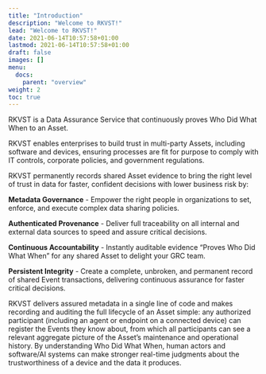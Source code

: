 ```yaml
---
title: "Introduction"
description: "Welcome to RKVST!"
lead: "Welcome to RKVST!"
date: 2021-06-14T10:57:58+01:00
lastmod: 2021-06-14T10:57:58+01:00
draft: false
images: []
menu: 
  docs:
    parent: "overview"
weight: 2
toc: true
---
```


RKVST is a Data Assurance Service that continuously proves Who Did What When to an Asset. 

RKVST enables enterprises to build trust in multi-party Assets, including software and devices, ensuring processes are fit for purpose to comply with IT controls, corporate policies, and government regulations.

RKVST permanently records shared Asset evidence to bring the right level of trust in data for faster, confident decisions with lower business risk by:

**Metadata Governance** - Empower the right people in organizations to set, enforce, and execute complex data sharing policies.

**Authenticated Provenance** - Deliver full traceability on all internal and external data sources to speed and assure critical decisions.

**Continuous Accountability** - Instantly auditable evidence “Proves Who Did What When” for any shared Asset to delight your GRC team.

**Persistent Integrity** - Create a complete, unbroken, and permanent record of shared Event transactions, delivering continuous assurance for faster critical decisions.

RKVST delivers assured metadata in a single line of code and makes recording and auditing the full lifecycle of an Asset simple: any authorized participant (including an agent or endpoint on a connected device) can register the Events they know about, from which all participants can see a relevant aggregate picture of the Asset’s maintenance and operational history. By understanding Who Did What When, human actors and software/AI systems can make stronger real-time judgments about the trustworthiness of a device and the data it produces.